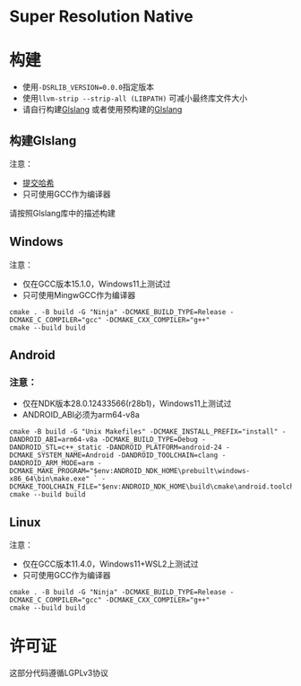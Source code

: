 # Super Resolution Native

# 构建

* 使用`-DSRLIB_VERSION=0.0.0`指定版本
* 使用`llvm-strip --strip-all (LIBPATH)` 可减小最终库文件大小
* 请自行构建[Glslang](https://github.com/KhronosGroup/glslang)
  或者使用预构建的[Glslang](https://github.com/187J3X1-114514/glslang-sr/releases)

## 构建Glslang

注意：

* [提交哈希](cpp/glslang-commit-hash)
* 只可使用GCC作为编译器

请按照Glslang库中的描述构建

## Windows

注意：

* 仅在GCC版本15.1.0，Windows11上测试过
* 只可使用MingwGCC作为编译器

```shell
cmake . -B build -G "Ninja" -DCMAKE_BUILD_TYPE=Release -DCMAKE_C_COMPILER="gcc" -DCMAKE_CXX_COMPILER="g++"
cmake --build build
```

## Android

### 注意：

* 仅在NDK版本28.0.12433566(r28b1)，Windows11上测试过
* ANDROID_ABI必须为arm64-v8a

```shell
cmake -B build -G "Unix Makefiles" -DCMAKE_INSTALL_PREFIX="install" -DANDROID_ABI=arm64-v8a -DCMAKE_BUILD_TYPE=Debug -DANDROID_STL=c++_static -DANDROID_PLATFORM=android-24 -DCMAKE_SYSTEM_NAME=Android -DANDROID_TOOLCHAIN=clang -DANDROID_ARM_MODE=arm -DCMAKE_MAKE_PROGRAM="$env:ANDROID_NDK_HOME\prebuilt\windows-x86_64\bin\make.exe" ` -DCMAKE_TOOLCHAIN_FILE="$env:ANDROID_NDK_HOME\build\cmake\android.toolchain.cmake"
cmake --build build
```

## Linux

注意：

* 仅在GCC版本11.4.0，Windows11+WSL2上测试过
* 只可使用GCC作为编译器

```shell
cmake . -B build -G "Ninja" -DCMAKE_BUILD_TYPE=Release -DCMAKE_C_COMPILER="gcc" -DCMAKE_CXX_COMPILER="g++"
cmake --build build
```

# 许可证

这部分代码遵循LGPLv3协议